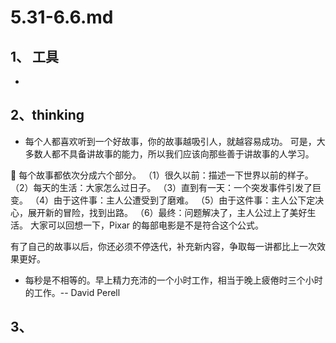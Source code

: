 # 5.31-6.6.md

## 1、 工具

-

## 2、thinking

- 每个人都喜欢听到一个好故事，你的故事越吸引人，就越容易成功。
  可是，大多数人都不具备讲故事的能力，所以我们应该向那些善于讲故事的人学习。

 每个故事都依次分成六个部分。
（1）很久以前：描述一下世界以前的样子。
（2）每天的生活：大家怎么过日子。
（3）直到有一天：一个突发事件引发了巨变。
（4）由于这件事：主人公遭受到了磨难。
（5）由于这件事：主人公下定决心，展开新的冒险，找到出路。
（6）最终：问题解决了，主人公过上了美好生活。
大家可以回想一下，Pixar 的每部电影是不是符合这个公式。

有了自己的故事以后，你还必须不停迭代，补充新内容，争取每一讲都比上一次效果更好。

- 每秒是不相等的。早上精力充沛的一个小时工作，相当于晚上疲倦时三个小时的工作。-- David Perell

## 3、
